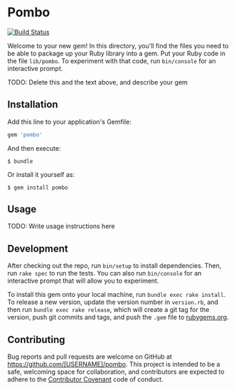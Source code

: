 # Pombo
[![Build Status](https://travis-ci.org/adenaecommerce/pombo.svg?branch=master)](https://travis-ci.org/adenaecommerce/pombo)

Welcome to your new gem! In this directory, you'll find the files you need to be able to package up your Ruby library into a gem. Put your Ruby code in the file `lib/pombo`. To experiment with that code, run `bin/console` for an interactive prompt.

TODO: Delete this and the text above, and describe your gem

## Installation

Add this line to your application's Gemfile:

```ruby
gem 'pombo'
```

And then execute:

    $ bundle

Or install it yourself as:

    $ gem install pombo

## Usage

TODO: Write usage instructions here

## Development

After checking out the repo, run `bin/setup` to install dependencies. Then, run `rake spec` to run the tests. You can also run `bin/console` for an interactive prompt that will allow you to experiment.

To install this gem onto your local machine, run `bundle exec rake install`. To release a new version, update the version number in `version.rb`, and then run `bundle exec rake release`, which will create a git tag for the version, push git commits and tags, and push the `.gem` file to [rubygems.org](https://rubygems.org).

## Contributing

Bug reports and pull requests are welcome on GitHub at https://github.com/[USERNAME]/pombo. This project is intended to be a safe, welcoming space for collaboration, and contributors are expected to adhere to the [Contributor Covenant](http://contributor-covenant.org) code of conduct.

